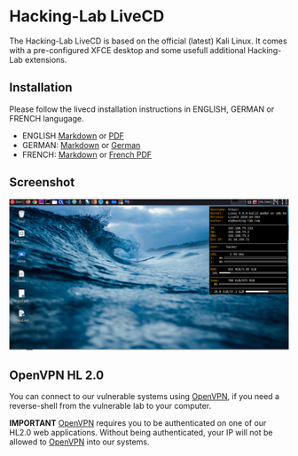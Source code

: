 # Hacking-Lab LiveCD
The Hacking-Lab LiveCD is based on the official (latest) Kali Linux. It comes with a pre-configured XFCE desktop and some usefull additional Hacking-Lab extensions. 

## Installation
Please follow the livecd installation instructions in ENGLISH, GERMAN or FRENCH langugage. 

* ENGLISH [Markdown](./guides/install-livecd-en.md) or [PDF](./guides/install-livecd-en.pdf)
* GERMAN: [Markdown](./guides/install-livecd-de.md) or [German](./guides/install-livecd-de.pdf) 
* FRENCH: [Markdown](./guides/install-livecd-fr.md) or [French PDF](./guides/install-livecd-fr.pdf)


## Screenshot
![Boot](./img/livecd3.png)

## OpenVPN HL 2.0
You can connect to our vulnerable systems using [OpenVPN](./openvpn/OpenVPN.md), if you need a reverse-shell from the vulnerable lab to your computer. 

**IMPORTANT** [OpenVPN](./openvpn/OpenVPN.md) requires you to be authenticated on one of our HL2.0 web applications. Without being authenticated, your IP will not be allowed to [OpenVPN](./openvpn/OpenVPN.md) into our systems. 
